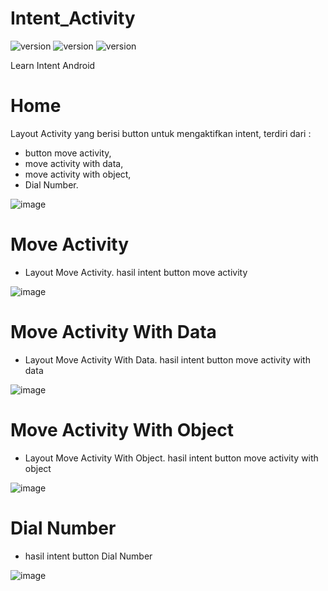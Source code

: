 # Intent_Activity
![version](https://img.shields.io/badge/By-Aryo%20Djati-9cf)
![version](https://img.shields.io/badge/Kelas-XI%20RPL%203-brightgreen)
![version](https://img.shields.io/badge/No-08-informational)

Learn Intent Android

# Home 
Layout Activity yang berisi button untuk mengaktifkan intent, terdiri dari :
* button move activity, 
* move activity with data, 
* move activity with object, 
* Dial Number.

![image](https://github.com/Aryodjat1/Intent_Activity/blob/master/screenshoot/Home.jpg)


# Move Activity
* Layout Move Activity. hasil intent button move activity

![image](https://github.com/Aryodjat1/Intent_Activity/blob/master/screenshoot/Move%20Activity.jpg)


# Move Activity With Data
* Layout Move Activity With Data. hasil intent button move activity with data

![image](https://github.com/Aryodjat1/Intent_Activity/blob/master/screenshoot/Move%20Data.jpg)


# Move Activity With Object
* Layout Move Activity With Object. hasil intent button move activity with object

![image](https://github.com/Aryodjat1/Intent_Activity/blob/master/screenshoot/Move%20Object.jpg)


# Dial Number
* hasil intent button Dial Number

![image](https://github.com/Aryodjat1/Intent_Activity/blob/master/screenshoot/Dial%20Number.jpg)

